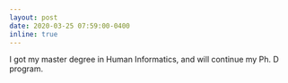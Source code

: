 ```yaml
---
layout: post
date: 2020-03-25 07:59:00-0400
inline: true
---
```


I got my master degree in Human Informatics, and will continue my Ph. D program.